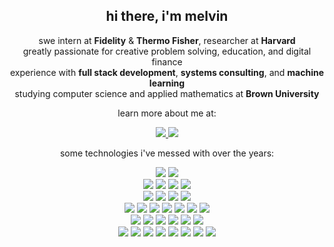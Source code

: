 <h2 align="center">
  hi there, i'm melvin
</h2>

<p align="center">
  swe intern at <b>Fidelity</b> & <b>Thermo Fisher</b>, researcher at <b>Harvard</b>
  <br>greatly passionate for creative problem solving, education, and digital finance
  <br> experience with <b>full stack development</b>, <b>systems consulting</b>, and <b>machine learning</b>
  <br> studying computer science and applied mathematics at <b>Brown University</b>
</p>

<p align="center">
  learn more about me at:
    <div align="center">
    <a href = "https://www.linkedin.com/in/melvin-he/" target = "_blank">
      <img src="https://img.shields.io/badge/linkedin-%230077B5.svg?style=for-the-badge&logo=linkedin&logoColor=white" />
    </a>
    <a href = "https://melvin-he.dev">
      <img src="https://img.shields.io/badge/👤  Melvin He-green?style=for-the-badge"/>
    </a>
  </div>
<p>

</p>
  <p align="center">
    some technologies i've messed with over the years:
  <p>
</p>                           

<div align="center">
   <img src="https://img.shields.io/badge/chatGPT-74AA9C?style=for-the-badge&logo=openai&logoColor=white"/>
   <img src="https://img.shields.io/badge/🤗  Hugging Face-333333?style=for-the-badge"/>

</div>

<div align="center">
  <img src="https://img.shields.io/badge/angular-%23DD0031.svg?style=for-the-badge&logo=angular&logoColor=white"/> 
  <img src="https://img.shields.io/badge/react-%2320232a.svg?style=for-the-badge&logo=react&logoColor=%2361DAFB"/> 
  <img src="https://img.shields.io/badge/figma-%23F24E1E.svg?style=for-the-badge&logo=figma&logoColor=white"/>
  <img src="https://img.shields.io/badge/flask-%23000000.svg?style=for-the-badge&logo=flask&logoColor=white"/>
</div>

<div align="center">
  <img src="https://img.shields.io/badge/javascript-%23F7DF1E.svg?style=for-the-badge&logo=javascript&logoColor=%23323330"/> 
  <img src="https://img.shields.io/badge/typescript-%233178C6.svg?style=for-the-badge&logo=typescript&logoColor=white"/> 
  <img src="https://img.shields.io/badge/html 5-%23E34F26.svg?style=for-the-badge&logo=html5&logoColor=white"/>
  <img src="https://img.shields.io/badge/css 3-%231572B6.svg?style=for-the-badge&logo=css3&logoColor=white"/> 
</div>

<div align="center">
  <img src="https://img.shields.io/badge/python-3670A0?style=for-the-badge&logo=python&logoColor=ffdd54"/>
  <img src="https://img.shields.io/badge/java-%23ED8B00.svg?style=for-the-badge&logo=openjdk&logoColor=white"/>
  <img src="https://img.shields.io/badge/c-%23A8B9CC.svg?style=for-the-badge&logo=c&logoColor=white"/> 
  <img src="https://img.shields.io/badge/C++-%2300599C.svg?style=for-the-badge&logo=cplusplus&logoColor=%230077B5"/> 
  <img src="https://img.shields.io/badge/Go-%23ADD8E6.svg?style=for-the-badge&logo=go&logoColor=white"/>
  <img src="https://img.shields.io/badge/Rust-%23964B00.svg?style=for-the-badge&logo=rust&logoColor=white"/> 
  <img src="https://img.shields.io/badge/SQL-%23F80000.svg?style=for-the-badge&logo=oracle&logoColor=white"/> 
</div>

<div align="center">
 <img src="https://img.shields.io/badge/node.js-6DA55F?style=for-the-badge&logo=node.js&logoColor=white"/>
 <img src="https://img.shields.io/badge/spring-%236DB33F.svg?style=for-the-badge&logo=spring&logoColor=white"/>
 <img src="https://img.shields.io/badge/Postman-FF6C37?style=for-the-badge&logo=postman&logoColor=white"/>
 <img src="https://img.shields.io/badge/Maven-C71A36?style=for-the-badge&logo=Apache%20Maven&logoColor=white"/>
 <img src="https://img.shields.io/badge/Jenkins-F2F4F9?style=for-the-badge&logo=jenkins"/>
 <img src="https://img.shields.io/badge/Mongo DB-444444?style=for-the-badge&logo=mongodb"/>
</div>

<div align="center">
  <img src="https://img.shields.io/badge/jira-%230A0FFF.svg?style=for-the-badge&logo=jira&logoColor=white"/>
  <img src="https://img.shields.io/badge/git-%23F05033.svg?style=for-the-badge&logo=git&logoColor=white"/>
  <img src="https://img.shields.io/badge/aws-FF9900.svg?style=for-the-badge&logo=amazonaws&logoColor=white"/>
  <img src="https://img.shields.io/badge/azure-333333.svg?style=for-the-badge&logo=microsoftazure&logoColor=%234285F4"/>
  <img src="https://img.shields.io/badge/k8-EEEEEE.svg?style=for-the-badge&logo=kubernetes&logoColor=%234285F4"/>
  <img src="https://img.shields.io/badge/bitbucket-%230047B3.svg?style=for-the-badge&logo=bitbucket&logoColor=white"/>
  <img src="https://img.shields.io/badge/github-%23121011.svg?style=for-the-badge&logo=github&logoColor=white"/>
  <img src="https://img.shields.io/badge/firebase-ffca28?style=for-the-badge&logo=firebase&logoColor=black"/>
</div>







                    

